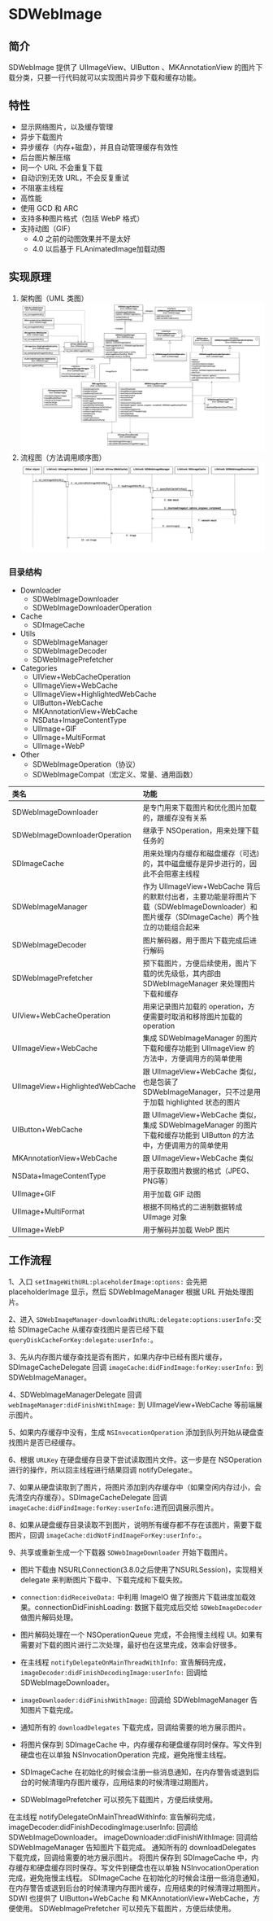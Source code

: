 # SDWebImage

## 简介

SDWebImage 提供了 UIImageView、UIButton 、MKAnnotationView 的图片下载分类，只要一行代码就可以实现图片异步下载和缓存功能。

## 特性

* 显示网络图片，以及缓存管理
* 异步下载图片
* 异步缓存（内存+磁盘），并且自动管理缓存有效性
* 后台图片解压缩
* 同一个 URL 不会重复下载
* 自动识别无效 URL，不会反复重试
* 不阻塞主线程
* 高性能
* 使用 GCD 和 ARC
* 支持多种图片格式（包括 WebP 格式）
* 支持动图（GIF）
  * 4.0 之前的动图效果并不是太好
  * 4.0 以后基于 FLAnimatedImage加载动图

## 实现原理

1. 架构图（UML 类图）
![](/assets/sd_1.png)
2. 流程图（方法调用顺序图）
![](/assets/sd_2.png)

### 目录结构

* Downloader
  * SDWebImageDownloader
  * SDWebImageDownloaderOperation
* Cache
  * SDImageCache
* Utils
  * SDWebImageManager
  * SDWebImageDecoder
  * SDWebImagePrefetcher
* Categories
  * UIView+WebCacheOperation
  * UIImageView+WebCache
  * UIImageView+HighlightedWebCache
  * UIButton+WebCache
  * MKAnnotationView+WebCache
  * NSData+ImageContentType
  * UIImage+GIF
  * UIImage+MultiFormat
  * UIImage+WebP
* Other
  * SDWebImageOperation（协议）
  * SDWebImageCompat（宏定义、常量、通用函数）

| 类名 | 功能  |
| :--- | :--- |
| SDWebImageDownloader | 是专门用来下载图片和优化图片加载的，跟缓存没有关系 | 
| SDWebImageDownloaderOperation | 继承于 NSOperation，用来处理下载任务的 |
| SDImageCache | 用来处理内存缓存和磁盘缓存（可选\)的，其中磁盘缓存是异步进行的，因此不会阻塞主线程 | 
|SDWebImageManager|作为 UIImageView+WebCache 背后的默默付出者，主要功能是将图片下载（SDWebImageDownloader）和图片缓存（SDImageCache）两个独立的功能组合起来  |
|SDWebImageDecoder  |  图片解码器，用于图片下载完成后进行解码|  
|SDWebImagePrefetcher  |  预下载图片，方便后续使用，图片下载的优先级低，其内部由 SDWebImageManager 来处理图片下载和缓存  |
|UIView+WebCacheOperation  |  用来记录图片加载的 operation，方便需要时取消和移除图片加载的 operation | 
|UIImageView+WebCache  |  集成 SDWebImageManager 的图片下载和缓存功能到 UIImageView 的方法中，方便调用方的简单使用  
|UIImageView+HighlightedWebCache  |  跟 UIImageView+WebCache 类似，也是包装了 SDWebImageManager，只不过是用于加载 highlighted 状态的图片  |
|UIButton+WebCache  |  跟 UIImageView+WebCache 类似，集成 SDWebImageManager 的图片下载和缓存功能到 UIButton 的方法中，方便调用方的简单使用  |
|MKAnnotationView+WebCache  |  跟 UIImageView+WebCache 类似|  
|NSData+ImageContentType  |  用于获取图片数据的格式（JPEG、PNG等）  |
|UIImage+GIF |   用于加载 GIF 动图  |
|UIImage+MultiFormat |   根据不同格式的二进制数据转成 UIImage 对象  |
|UIImage+WebP  |  用于解码并加载 WebP 图片  |


## 工作流程

1、入口 `setImageWithURL:placeholderImage:options:` 会先把 placeholderImage 显示，然后 SDWebImageManager 根据 URL 开始处理图片。

2、进入 `SDWebImageManager-downloadWithURL:delegate:options:userInfo:`交给 SDImageCache 从缓存查找图片是否已经下载 `queryDiskCacheForKey:delegate:userInfo:`。

3、先从内存图片缓存查找是否有图片，如果内存中已经有图片缓存，SDImageCacheDelegate 回调 `imageCache:didFindImage:forKey:userInfo:` 到 SDWebImageManager。

4、SDWebImageManagerDelegate 回调 `webImageManager:didFinishWithImage:` 到 UIImageView+WebCache 等前端展示图片。

5、如果内存缓存中没有，生成 `NSInvocationOperation` 添加到队列开始从硬盘查找图片是否已经缓存。

6、根据 `URLKey` 在硬盘缓存目录下尝试读取图片文件。这一步是在 NSOperation 进行的操作，所以回主线程进行结果回调 notifyDelegate:。

7、如果从硬盘读取到了图片，将图片添加到内存缓存中（如果空闲内存过小，会先清空内存缓存）。SDImageCacheDelegate 回调 `imageCache:didFindImage:forKey:userInfo:`进而回调展示图片。

8、如果从硬盘缓存目录读取不到图片，说明所有缓存都不存在该图片，需要下载图片，回调 `imageCache:didNotFindImageForKey:userInfo:`。

9、共享或重新生成一个下载器 `SDWebImageDownloader` 开始下载图片。

- 图片下载由 NSURLConnection(3.8.0之后使用了NSURLSession)，实现相关 delegate 来判断图片下载中、下载完成和下载失败。

- `connection:didReceiveData:` 中利用 ImageIO 做了按图片下载进度加载效果。connectionDidFinishLoading: 数据下载完成后交给 `SDWebImageDecoder` 做图片解码处理。

- 图片解码处理在一个 NSOperationQueue 完成，不会拖慢主线程 UI。如果有需要对下载的图片进行二次处理，最好也在这里完成，效率会好很多。

- 在主线程 `notifyDelegateOnMainThreadWithInfo:` 宣告解码完成，`imageDecoder:didFinishDecodingImage:userInfo:` 回调给 SDWebImageDownloader。

- `imageDownloader:didFinishWithImage:` 回调给 SDWebImageManager 告知图片下载完成。

- 通知所有的 `downloadDelegates` 下载完成，回调给需要的地方展示图片。

- 将图片保存到 SDImageCache 中，内存缓存和硬盘缓存同时保存。写文件到硬盘也在以单独 NSInvocationOperation 完成，避免拖慢主线程。

- SDImageCache 在初始化的时候会注册一些消息通知，在内存警告或退到后台的时候清理内存图片缓存，应用结束的时候清理过期图片。

- SDWebImagePrefetcher 可以预先下载图片，方便后续使用。



在主线程 notifyDelegateOnMainThreadWithInfo: 宣告解码完成，imageDecoder:didFinishDecodingImage:userInfo: 回调给 SDWebImageDownloader。
imageDownloader:didFinishWithImage: 回调给 SDWebImageManager 告知图片下载完成。
通知所有的 downloadDelegates 下载完成，回调给需要的地方展示图片。
将图片保存到 SDImageCache 中，内存缓存和硬盘缓存同时保存。写文件到硬盘也在以单独 NSInvocationOperation 完成，避免拖慢主线程。
SDImageCache 在初始化的时候会注册一些消息通知，在内存警告或退到后台的时候清理内存图片缓存，应用结束的时候清理过期图片。
SDWI 也提供了 UIButton+WebCache 和 MKAnnotationView+WebCache，方便使用。
SDWebImagePrefetcher 可以预先下载图片，方便后续使用。


